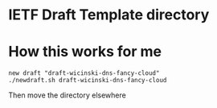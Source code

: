 
# IETF Draft Template directory 

# How this works for me

    new draft "draft-wicinski-dns-fancy-cloud"
    ./newdraft.sh draft-wicinski-dns-fancy-cloud

Then move the directory elsewhere



